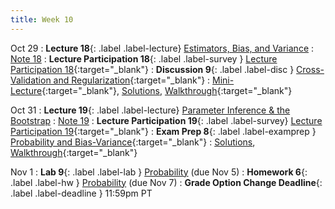```yaml
---
title: Week 10
---
```



Oct 29
: **Lecture 18**{: .label .label-lecture} [Estimators, Bias, and Variance](lecture/lec18)
    : [Note 18](https://ds100.org/course-notes/probability_2/probability_2.html)
: **Lecture Participation 18**{: .label .label-survey } [Lecture Participation 18](https://app.sli.do/event/hnLsquGDpdeGk6sf3Z3YEg/embed/polls/626c4d43-7861-4ec5-9965-aa82f1103b33){:target="_blank"}
: **Discussion 9**{: .label .label-disc } [Cross-Validation and Regularization](https://drive.google.com/file/d/1asMcoIisAkk9zTX4nSUazVm6ToPjfBRT/view?usp=sharing){:target="_blank"}
    : [Mini-Lecture](https://youtu.be/fii089-AWeA){:target="_blank"}, [Solutions](https://drive.google.com/file/d/1iLWl2_DkA-PRNnKCMPTivaufEB0iksjI/view?usp=sharing), [Walkthrough](https://www.youtube.com/watch?v=paMknznmaMM){:target="_blank"}

Oct 31
: **Lecture 19**{: .label .label-lecture} [Parameter Inference & the Bootstrap](lecture/lec19)
    : [Note 19](https://ds100.org/course-notes/inference_causality/inference_causality.html)
: **Lecture Participation 19**{: .label .label-survey} [Lecture Participation 19](https://app.sli.do/event/edfuu2siDSV7pr2AajTWFm/embed/polls/dfddb7c8-042d-4272-ad53-57155b7ef3d4){:target="_blank"}
: **Exam Prep 8**{: .label .label-examprep } [Probability and Bias-Variance](https://drive.google.com/file/d/196erOtH8dlZNossFrvAe2NveuHQHfV5G/view?usp=sharing){:target="_blank"}
    : [Solutions](https://drive.google.com/file/d/1AjP6Z6E_VyHG6765DSYISziMPezdJIeT/view?usp=sharing), [Walkthrough](https://youtu.be/BOmuxmNOdQE){:target="_blank"}


Nov 1
: **Lab 9**{: .label .label-lab }  [Probability](https://data100.datahub.berkeley.edu/hub/user-redirect/git-pull?repo=https%3A%2F%2Fgithub.com%2FDS-100%2Ffa24-student&urlpath=lab%2Ftree%2Ffa24-student%2Flab%2Flab09%2Flab09.ipynb&branch=main) (due Nov 5)
: **Homework 6**{: .label .label-hw } [Probability](https://data100.datahub.berkeley.edu/hub/user-redirect/git-pull?repo=https%3A%2F%2Fgithub.com%2FDS-100%2Ffa24-student&urlpath=lab%2Ftree%2Ffa24-student%2Fhw%2Fhw06%2Fhw06.ipynb&branch=main) (due Nov 7)
: **Grade Option Change Deadline**{: .label .label-deadline } 11:59pm PT